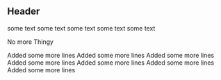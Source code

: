 ## Header


some text
some text
some text
some text
some text


No more Thingy

Added some more lines
Added some more lines
Added some more lines
Added some more lines
Added some more lines
Added some more lines
Added some more lines
